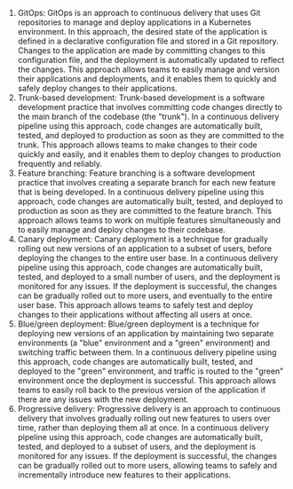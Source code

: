 1.  GitOps: GitOps is an approach to continuous delivery that uses Git repositories to manage and deploy applications in a Kubernetes environment. In this approach, the desired state of the application is defined in a declarative configuration file and stored in a Git repository. Changes to the application are made by committing changes to this configuration file, and the deployment is automatically updated to reflect the changes. This approach allows teams to easily manage and version their applications and deployments, and it enables them to quickly and safely deploy changes to their applications.
2. Trunk-based development: Trunk-based development is a software development practice that involves committing code changes directly to the main branch of the codebase (the "trunk"). In a continuous delivery pipeline using this approach, code changes are automatically built, tested, and deployed to production as soon as they are committed to the trunk. This approach allows teams to make changes to their code quickly and easily, and it enables them to deploy changes to production frequently and reliably.
3. Feature branching: Feature branching is a software development practice that involves creating a separate branch for each new feature that is being developed. In a continuous delivery pipeline using this approach, code changes are automatically built, tested, and deployed to production as soon as they are committed to the feature branch. This approach allows teams to work on multiple features simultaneously and to easily manage and deploy changes to their codebase.
4.  Canary deployment: Canary deployment is a technique for gradually rolling out new versions of an application to a subset of users, before deploying the changes to the entire user base. In a continuous delivery pipeline using this approach, code changes are automatically built, tested, and deployed to a small number of users, and the deployment is monitored for any issues. If the deployment is successful, the changes can be gradually rolled out to more users, and eventually to the entire user base. This approach allows teams to safely test and deploy changes to their applications without affecting all users at once.
5. Blue/green deployment: Blue/green deployment is a technique for deploying new versions of an application by maintaining two separate environments (a "blue" environment and a "green" environment) and switching traffic between them. In a continuous delivery pipeline using this approach, code changes are automatically built, tested, and deployed to the "green" environment, and traffic is routed to the "green" environment once the deployment is successful. This approach allows teams to easily roll back to the previous version of the application if there are any issues with the new deployment.
6. Progressive delivery: Progressive delivery is an approach to continuous delivery that involves gradually rolling out new features to users over time, rather than deploying them all at once. In a continuous delivery pipeline using this approach, code changes are automatically built, tested, and deployed to a subset of users, and the deployment is monitored for any issues. If the deployment is successful, the changes can be gradually rolled out to more users, allowing teams to safely and incrementally introduce new features to their applications.